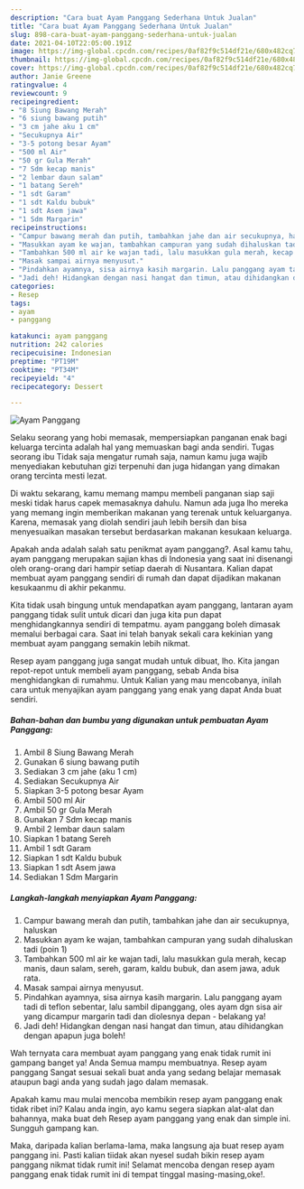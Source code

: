 ```yaml
---
description: "Cara buat Ayam Panggang Sederhana Untuk Jualan"
title: "Cara buat Ayam Panggang Sederhana Untuk Jualan"
slug: 898-cara-buat-ayam-panggang-sederhana-untuk-jualan
date: 2021-04-10T22:05:00.191Z
image: https://img-global.cpcdn.com/recipes/0af82f9c514df21e/680x482cq70/ayam-panggang-foto-resep-utama.jpg
thumbnail: https://img-global.cpcdn.com/recipes/0af82f9c514df21e/680x482cq70/ayam-panggang-foto-resep-utama.jpg
cover: https://img-global.cpcdn.com/recipes/0af82f9c514df21e/680x482cq70/ayam-panggang-foto-resep-utama.jpg
author: Janie Greene
ratingvalue: 4
reviewcount: 9
recipeingredient:
- "8 Siung Bawang Merah"
- "6 siung bawang putih"
- "3 cm jahe aku 1 cm"
- "Secukupnya Air"
- "3-5 potong besar Ayam"
- "500 ml Air"
- "50 gr Gula Merah"
- "7 Sdm kecap manis"
- "2 lembar daun salam"
- "1 batang Sereh"
- "1 sdt Garam"
- "1 sdt Kaldu bubuk"
- "1 sdt Asem jawa"
- "1 Sdm Margarin"
recipeinstructions:
- "Campur bawang merah dan putih, tambahkan jahe dan air secukupnya, haluskan"
- "Masukkan ayam ke wajan, tambahkan campuran yang sudah dihaluskan tadi (poin 1)"
- "Tambahkan 500 ml air ke wajan tadi, lalu masukkan gula merah, kecap manis, daun salam, sereh, garam, kaldu bubuk, dan asem jawa, aduk rata."
- "Masak sampai airnya menyusut."
- "Pindahkan ayamnya, sisa airnya kasih margarin. Lalu panggang ayam tadi di teflon sebentar, lalu sambil dipanggang, oles ayam dgn sisa air yang dicampur margarin tadi dan diolesnya depan - belakang ya!"
- "Jadi deh! Hidangkan dengan nasi hangat dan timun, atau dihidangkan dengan apapun juga boleh!"
categories:
- Resep
tags:
- ayam
- panggang

katakunci: ayam panggang 
nutrition: 242 calories
recipecuisine: Indonesian
preptime: "PT19M"
cooktime: "PT34M"
recipeyield: "4"
recipecategory: Dessert

---
```



![Ayam Panggang](https://img-global.cpcdn.com/recipes/0af82f9c514df21e/680x482cq70/ayam-panggang-foto-resep-utama.jpg)

Selaku seorang yang hobi memasak, mempersiapkan panganan enak bagi keluarga tercinta adalah hal yang memuaskan bagi anda sendiri. Tugas seorang ibu Tidak saja mengatur rumah saja, namun kamu juga wajib menyediakan kebutuhan gizi terpenuhi dan juga hidangan yang dimakan orang tercinta mesti lezat.

Di waktu  sekarang, kamu memang mampu membeli panganan siap saji meski tidak harus capek memasaknya dahulu. Namun ada juga lho mereka yang memang ingin memberikan makanan yang terenak untuk keluarganya. Karena, memasak yang diolah sendiri jauh lebih bersih dan bisa menyesuaikan masakan tersebut berdasarkan makanan kesukaan keluarga. 



Apakah anda adalah salah satu penikmat ayam panggang?. Asal kamu tahu, ayam panggang merupakan sajian khas di Indonesia yang saat ini disenangi oleh orang-orang dari hampir setiap daerah di Nusantara. Kalian dapat membuat ayam panggang sendiri di rumah dan dapat dijadikan makanan kesukaanmu di akhir pekanmu.

Kita tidak usah bingung untuk mendapatkan ayam panggang, lantaran ayam panggang tidak sulit untuk dicari dan juga kita pun dapat menghidangkannya sendiri di tempatmu. ayam panggang boleh dimasak memalui berbagai cara. Saat ini telah banyak sekali cara kekinian yang membuat ayam panggang semakin lebih nikmat.

Resep ayam panggang juga sangat mudah untuk dibuat, lho. Kita jangan repot-repot untuk membeli ayam panggang, sebab Anda bisa menghidangkan di rumahmu. Untuk Kalian yang mau mencobanya, inilah cara untuk menyajikan ayam panggang yang enak yang dapat Anda buat sendiri.

<!--inarticleads1-->

##### Bahan-bahan dan bumbu yang digunakan untuk pembuatan Ayam Panggang:

1. Ambil 8 Siung Bawang Merah
1. Gunakan 6 siung bawang putih
1. Sediakan 3 cm jahe (aku 1 cm)
1. Sediakan Secukupnya Air
1. Siapkan 3-5 potong besar Ayam
1. Ambil 500 ml Air
1. Ambil 50 gr Gula Merah
1. Gunakan 7 Sdm kecap manis
1. Ambil 2 lembar daun salam
1. Siapkan 1 batang Sereh
1. Ambil 1 sdt Garam
1. Siapkan 1 sdt Kaldu bubuk
1. Siapkan 1 sdt Asem jawa
1. Sediakan 1 Sdm Margarin




<!--inarticleads2-->

##### Langkah-langkah menyiapkan Ayam Panggang:

1. Campur bawang merah dan putih, tambahkan jahe dan air secukupnya, haluskan
1. Masukkan ayam ke wajan, tambahkan campuran yang sudah dihaluskan tadi (poin 1)
1. Tambahkan 500 ml air ke wajan tadi, lalu masukkan gula merah, kecap manis, daun salam, sereh, garam, kaldu bubuk, dan asem jawa, aduk rata.
1. Masak sampai airnya menyusut.
1. Pindahkan ayamnya, sisa airnya kasih margarin. Lalu panggang ayam tadi di teflon sebentar, lalu sambil dipanggang, oles ayam dgn sisa air yang dicampur margarin tadi dan diolesnya depan - belakang ya!
1. Jadi deh! Hidangkan dengan nasi hangat dan timun, atau dihidangkan dengan apapun juga boleh!




Wah ternyata cara membuat ayam panggang yang enak tidak rumit ini gampang banget ya! Anda Semua mampu membuatnya. Resep ayam panggang Sangat sesuai sekali buat anda yang sedang belajar memasak ataupun bagi anda yang sudah jago dalam memasak.

Apakah kamu mau mulai mencoba membikin resep ayam panggang enak tidak ribet ini? Kalau anda ingin, ayo kamu segera siapkan alat-alat dan bahannya, maka buat deh Resep ayam panggang yang enak dan simple ini. Sungguh gampang kan. 

Maka, daripada kalian berlama-lama, maka langsung aja buat resep ayam panggang ini. Pasti kalian tiidak akan nyesel sudah bikin resep ayam panggang nikmat tidak rumit ini! Selamat mencoba dengan resep ayam panggang enak tidak rumit ini di tempat tinggal masing-masing,oke!.

